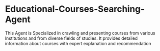 # Educational-Courses-Searching-Agent
This Agent is Specialized in crawling and presenting courses from various Institutions and from diverse fields of studies. It provides detailed information about courses with expert explanation and recommendation
